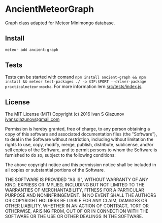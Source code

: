 # AncientMeteorGraph

Graph class adapted for Meteor Minimongo database.

## Install

```bash
meteor add ancient:graph
```

## Tests

Tests can be started with comand `npm install ancient-graph && npm install && meteor test-packages ./ -p $IP:$PORT --driver-package practicalmeteor:mocha`. For more information lern [src/tests/index.js](https://github.com/AncientSouls/MeteorGraph/blob/master/graph.test.js).

## License

The MIT License (MIT)
Copyright (c) 2016 Ivan S Glazunov <ivansglazunov@gmail.com>

Permission is hereby granted, free of charge, to any person obtaining a copy of this software and associated documentation files (the "Software"), to deal in the Software without restriction, including without limitation the rights to use, copy, modify, merge, publish, distribute, sublicense, and/or sell copies of the Software, and to permit persons to whom the Software is furnished to do so, subject to the following conditions:

The above copyright notice and this permission notice shall be included in all copies or substantial portions of the Software.

THE SOFTWARE IS PROVIDED "AS IS", WITHOUT WARRANTY OF ANY KIND, EXPRESS OR IMPLIED, INCLUDING BUT NOT LIMITED TO THE WARRANTIES OF MERCHANTABILITY, FITNESS FOR A PARTICULAR PURPOSE AND NONINFRINGEMENT. IN NO EVENT SHALL THE AUTHORS OR COPYRIGHT HOLDERS BE LIABLE FOR ANY CLAIM, DAMAGES OR OTHER LIABILITY, WHETHER IN AN ACTION OF CONTRACT, TORT OR OTHERWISE, ARISING FROM, OUT OF OR IN CONNECTION WITH THE SOFTWARE OR THE USE OR OTHER DEALINGS IN THE SOFTWARE.